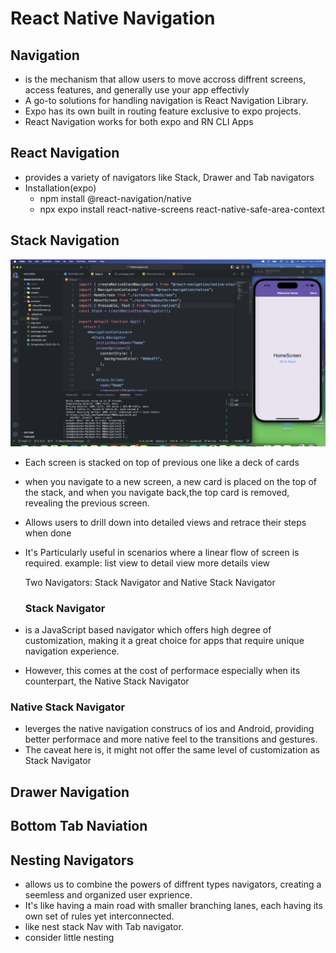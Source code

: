 # React Native Navigation

## Navigation

- is the mechanism that allow users to move accross diffrent screens, access features, and generally use your app effectivly
- A go-to solutions for handling navigation is React Navigation Library.
- Expo has its own built in routing feature exclusive to expo projects.
- React Navigation works for both expo and RN CLI Apps

## React Navigation

- provides a variety of navigators like Stack, Drawer and Tab navigators
- Installation(expo)
  - npm install @react-navigation/native
  - npx expo install react-native-screens react-native-safe-area-context

## Stack Navigation

![Alt text](<Screenshot 2023-10-11 at 4.24.07 in the afternoon.png>)

- Each screen is stacked on top of previous one like a deck of cards
- when you navigate to a new screen, a new card is placed on the top of the stack, and when you navigate back,the top card is removed, revealing the previous screen.
- Allows users to drill down into detailed views and retrace their steps when done
- It's Particularly useful in scenarios where a linear flow of screen is required.
  example: list view to detail view more details view

  Two Navigators: Stack Navigator and Native Stack Navigator

  ### Stack Navigator

- is a JavaScript based navigator which offers high degree of customization, making it a great choice for apps that require unique navigation experience.

- However, this comes at the cost of performace especially when its counterpart, the Native Stack Navigator

### Native Stack Navigator

- leverges the native navigation construcs of ios and Android, providing better performace and more native feel to the transitions and gestures.
- The caveat here is, it might not offer the same level of customization as Stack Navigator

## Drawer Navigation

## Bottom Tab Naviation

## Nesting Navigators

- allows us to combine the powers of diffrent types navigators, creating a seemless and organized user exprience.
- It's like having a main road with smaller branching lanes, each having its own set of rules yet interconnected.
- like nest stack Nav with Tab navigator.
- consider little nesting
